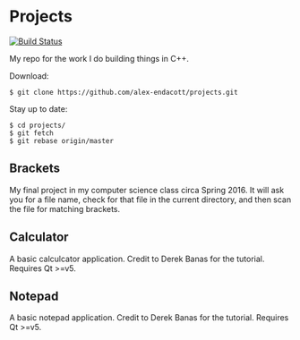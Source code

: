 # Projects
[![Build Status](https://travis-ci.org/alex-endacott/projects.svg?branch=master)](https://travis-ci.org/alex-endacott/projects)

My repo for the work I do building things in C++. 

Download:
```
$ git clone https://github.com/alex-endacott/projects.git
````
Stay up to date:
```
$ cd projects/
$ git fetch
$ git rebase origin/master
```
## Brackets
My final project in my computer science class circa Spring 2016. It will ask you for a file name, check for that file in the current directory, and then scan the file for matching brackets.

## Calculator
A basic calculcator application. Credit to Derek Banas for the tutorial. Requires Qt >=v5.

## Notepad
A basic notepad application. Credit to Derek Banas for the tutorial. Requires Qt >=v5.